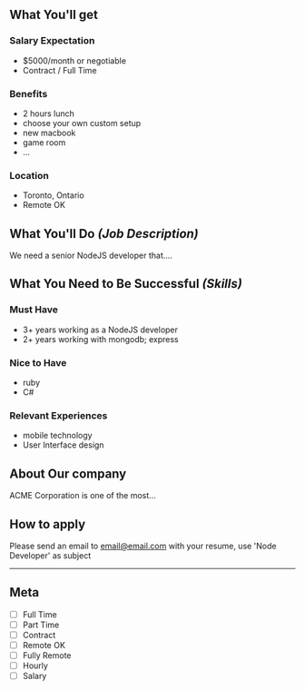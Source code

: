 <!-- 
==============================================================
PLEASE REVIEW RULES BEFORE POSTING: 
https://github.com/TechnologyMasters/jobs/blob/master/README.md#employers
==============================================================
-->

## What You'll get

### Salary Expectation

- $5000/month or negotiable
- Contract / Full Time

### Benefits

- 2 hours lunch
- choose your own custom setup
- new macbook
- game room
- ...

### Location

- Toronto, Ontario
- Remote OK

## What You'll Do _(Job Description)_

We need a senior NodeJS developer that....

## What You Need to Be Successful _(Skills)_

### Must Have

- 3+ years working as a NodeJS developer
- 2+ years working with mongodb; express

### Nice to Have

- ruby
- C#

### Relevant Experiences

- mobile technology
- User Interface design

## About Our company

ACME Corporation is one of the most...

## How to apply

Please send an email to [email@email.com](email@email.com) with your resume, use 'Node Developer' as subject

---

## Meta

- [ ] Full Time
- [ ] Part Time
- [ ] Contract
- [ ] Remote OK
- [ ] Fully Remote
- [ ] Hourly
- [ ] Salary
